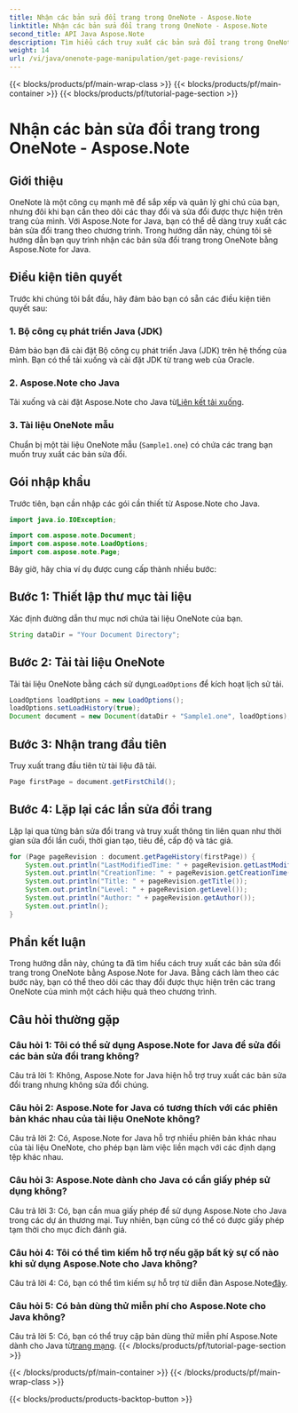 ```yaml
---
title: Nhận các bản sửa đổi trang trong OneNote - Aspose.Note
linktitle: Nhận các bản sửa đổi trang trong OneNote - Aspose.Note
second_title: API Java Aspose.Note
description: Tìm hiểu cách truy xuất các bản sửa đổi trang trong OneNote bằng Aspose.Note for Java. Hãy làm theo hướng dẫn từng bước của chúng tôi để theo dõi các thay đổi một cách hiệu quả.
weight: 14
url: /vi/java/onenote-page-manipulation/get-page-revisions/
---
```


{{< blocks/products/pf/main-wrap-class >}}
{{< blocks/products/pf/main-container >}}
{{< blocks/products/pf/tutorial-page-section >}}

# Nhận các bản sửa đổi trang trong OneNote - Aspose.Note

## Giới thiệu

OneNote là một công cụ mạnh mẽ để sắp xếp và quản lý ghi chú của bạn, nhưng đôi khi bạn cần theo dõi các thay đổi và sửa đổi được thực hiện trên trang của mình. Với Aspose.Note for Java, bạn có thể dễ dàng truy xuất các bản sửa đổi trang theo chương trình. Trong hướng dẫn này, chúng tôi sẽ hướng dẫn bạn quy trình nhận các bản sửa đổi trang trong OneNote bằng Aspose.Note for Java.

## Điều kiện tiên quyết

Trước khi chúng tôi bắt đầu, hãy đảm bảo bạn có sẵn các điều kiện tiên quyết sau:

### 1. Bộ công cụ phát triển Java (JDK)

Đảm bảo bạn đã cài đặt Bộ công cụ phát triển Java (JDK) trên hệ thống của mình. Bạn có thể tải xuống và cài đặt JDK từ trang web của Oracle.

### 2. Aspose.Note cho Java

Tải xuống và cài đặt Aspose.Note cho Java từ[Liên kết tải xuống](https://releases.aspose.com/note/java/).

### 3. Tài liệu OneNote mẫu

Chuẩn bị một tài liệu OneNote mẫu (`Sample1.one`) có chứa các trang bạn muốn truy xuất các bản sửa đổi.

## Gói nhập khẩu

Trước tiên, bạn cần nhập các gói cần thiết từ Aspose.Note cho Java.

```java
import java.io.IOException;

import com.aspose.note.Document;
import com.aspose.note.LoadOptions;
import com.aspose.note.Page;
```

Bây giờ, hãy chia ví dụ được cung cấp thành nhiều bước:

## Bước 1: Thiết lập thư mục tài liệu

Xác định đường dẫn thư mục nơi chứa tài liệu OneNote của bạn.

```java
String dataDir = "Your Document Directory";
```

## Bước 2: Tải tài liệu OneNote

 Tải tài liệu OneNote bằng cách sử dụng`LoadOptions` để kích hoạt lịch sử tải.

```java
LoadOptions loadOptions = new LoadOptions();
loadOptions.setLoadHistory(true);
Document document = new Document(dataDir + "Sample1.one", loadOptions);
```

## Bước 3: Nhận trang đầu tiên

Truy xuất trang đầu tiên từ tài liệu đã tải.

```java
Page firstPage = document.getFirstChild();
```

## Bước 4: Lặp lại các lần sửa đổi trang

Lặp lại qua từng bản sửa đổi trang và truy xuất thông tin liên quan như thời gian sửa đổi lần cuối, thời gian tạo, tiêu đề, cấp độ và tác giả.

```java
for (Page pageRevision : document.getPageHistory(firstPage)) {
    System.out.println("LastModifiedTime: " + pageRevision.getLastModifiedTime());
    System.out.println("CreationTime: " + pageRevision.getCreationTime());
    System.out.println("Title: " + pageRevision.getTitle());
    System.out.println("Level: " + pageRevision.getLevel());
    System.out.println("Author: " + pageRevision.getAuthor());
    System.out.println();
}
```

## Phần kết luận

Trong hướng dẫn này, chúng ta đã tìm hiểu cách truy xuất các bản sửa đổi trang trong OneNote bằng Aspose.Note for Java. Bằng cách làm theo các bước này, bạn có thể theo dõi các thay đổi được thực hiện trên các trang OneNote của mình một cách hiệu quả theo chương trình.

## Câu hỏi thường gặp

### Câu hỏi 1: Tôi có thể sử dụng Aspose.Note for Java để sửa đổi các bản sửa đổi trang không?

Câu trả lời 1: Không, Aspose.Note for Java hiện hỗ trợ truy xuất các bản sửa đổi trang nhưng không sửa đổi chúng.

### Câu hỏi 2: Aspose.Note for Java có tương thích với các phiên bản khác nhau của tài liệu OneNote không?

Câu trả lời 2: Có, Aspose.Note for Java hỗ trợ nhiều phiên bản khác nhau của tài liệu OneNote, cho phép bạn làm việc liền mạch với các định dạng tệp khác nhau.

### Câu hỏi 3: Aspose.Note dành cho Java có cần giấy phép sử dụng không?

Câu trả lời 3: Có, bạn cần mua giấy phép để sử dụng Aspose.Note cho Java trong các dự án thương mại. Tuy nhiên, bạn cũng có thể có được giấy phép tạm thời cho mục đích đánh giá.

### Câu hỏi 4: Tôi có thể tìm kiếm hỗ trợ nếu gặp bất kỳ sự cố nào khi sử dụng Aspose.Note cho Java không?

 Câu trả lời 4: Có, bạn có thể tìm kiếm sự hỗ trợ từ diễn đàn Aspose.Note[đây](https://forum.aspose.com/c/note/28).

### Câu hỏi 5: Có bản dùng thử miễn phí cho Aspose.Note cho Java không?

 Câu trả lời 5: Có, bạn có thể truy cập bản dùng thử miễn phí Aspose.Note dành cho Java từ[trang mạng](https://releases.aspose.com/).
{{< /blocks/products/pf/tutorial-page-section >}}

{{< /blocks/products/pf/main-container >}}
{{< /blocks/products/pf/main-wrap-class >}}

{{< blocks/products/products-backtop-button >}}
